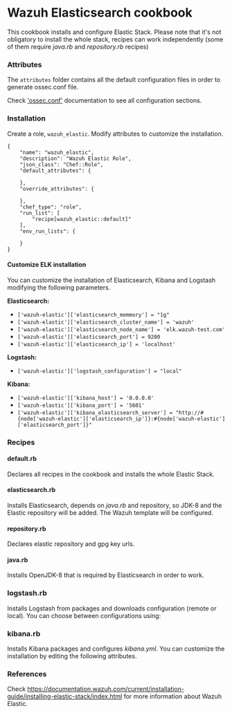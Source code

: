 # Wazuh Elasticsearch cookbook

This cookbook installs and configure Elastic Stack. Please note that it's not obligatory to install the whole stack, recipes can work independently (some of them require *java.rb* and *repository.rb* recipes)

### Attributes

The ``attributes`` folder contains all the default configuration files in order to generate ossec.conf file.

Check ['ossec.conf']( https://documentation.wazuh.com/3.x/user-manual/reference/ossec-conf/index.html) documentation to see all configuration sections.

### Installation

Create a role, `wazuh_elastic`. Modify attributes to customize the installation.

```
{
    "name": "wazuh_elastic",
    "description": "Wazuh Elastic Role",
    "json_class": "Chef::Role",
    "default_attributes": {

    },
    "override_attributes": {

    },
    "chef_type": "role",
    "run_list": [
        "recipe[wazuh_elastic::default]"
    ],
    "env_run_lists": {

    }
}
```

#### Customize ELK installation

You can customize the installation of Elasticsearch, Kibana and Logstash modifying the following parameters.


**Elasticsearch:**

* ```['wazuh-elastic']['elasticsearch_memmory'] = "1g"```
* ```['wazuh-elastic']['elasticsearch_cluster_name'] = 'wazuh'```
* ```['wazuh-elastic']['elasticsearch_node_name'] = 'elk.wazuh-test.com'```
* ```['wazuh-elastic']['elasticsearch_port'] = 9200```
* ```['wazuh-elastic']['elasticsearch_ip'] = 'localhost'```

**Logstash:**
* ```['wazuh-elastic']['logstash_configuration'] = "local"```

**Kibana:**

* ```['wazuh-elastic']['kibana_host'] = '0.0.0.0'```
* ```['wazuh-elastic']['kibana_port'] = '5601'```
* ```['wazuh-elastic']['kibana_elasticsearch_server'] = "http://#{node['wazuh-elastic']['elasticsearch_ip']}:#{node['wazuh-elastic']['elasticsearch_port']}"```


### Recipes

#### default.rb

Declares all recipes in the cookbook and installs the whole Elastic Stack.

#### elasticsearch.rb

Installs Elasticsearch, depends on *java.rb* and repository, so JDK-8 and the Elastic repository will be added. The Wazuh template will be configured. 

#### repository.rb 

Declares elastic repository and gpg key urls.

#### java.rb

Installs OpenJDK-8 that is required by Elasticsearch in order to work.

### logstash.rb

Installs Logstash from packages and downloads configuration (remote or local). You can choose between configurations using:

### kibana.rb

Installs Kibana packages and configures *kibana.yml*. You can customize the installation by editing the following attributes.

### References

Check https://documentation.wazuh.com/current/installation-guide/installing-elastic-stack/index.html for more information about Wazuh Elastic.

